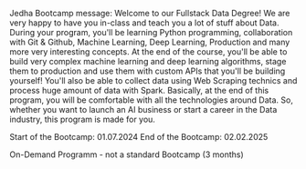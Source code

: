 Jedha Bootcamp message:
Welcome to our Fullstack Data Degree! We are very happy to have you in-class and teach you a lot of stuff about Data. During your program, you'll be learning Python programming, collaboration with Git & Github, Machine Learning, Deep Learning, Production and many more very interesting concepts.
At the end of the course, you'll be able to build very complex machine learning and deep learning algorithms, stage them to production and use them with custom APIs that you'll be building yourself! You'll also be able to collect data using Web Scraping technics and process huge amount of data with Spark.
Basically, at the end of this program, you will be comfortable with all the technologies around Data. So, whether you want to launch an AI business or start a career in the Data industry, this program is made for you.

Start of the Bootcamp: 01.07.2024
End of the Bootcamp: 02.02.2025

On-Demand Programm - not a standard Bootcamp (3 months)